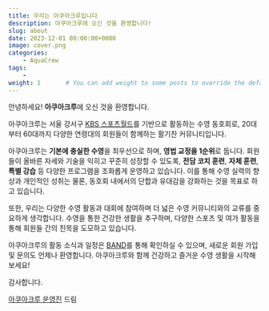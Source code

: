 ```yaml
---
title: 우리는 아쿠아크루입니다
description: 아쿠아크루에 오신 것을 환영합니다!
slug: about
date: 2023-12-01 00:00:00+0000
image: cover.png
categories:
    - AquaCrew
tags:
    - 
weight: 1       # You can add weight to some posts to override the default sorting (date descending)
---
```

안녕하세요! **아쿠아크루**에 오신 것을 환영합니다.

아쿠아크루는 서울 강서구 [KBS 스포츠월드](https://kbssw.co.kr/)를 기반으로 활동하는 수영 동호회로, 20대부터 60대까지 다양한 연령대의 회원들이 함께하는 활기찬 커뮤니티입니다.

아쿠아크루는 **기본에 충실한 수영**을 최우선으로 하며, **영법 교정을 1순위**로 둡니다. 회원들이 올바른 자세와 기술을 익히고 꾸준히 성장할 수 있도록, **전담 코치 훈련**, **자체 훈련**, **특별 강습** 등 다양한 프로그램을 조화롭게 운영하고 있습니다. 이를 통해 수영 실력의 향상과 개인적인 성취는 물론, 동호회 내에서의 단합과 유대감을 강화하는 것을 목표로 하고 있습니다.

또한, 우리는 다양한 수영 활동과 대회에 참여하며 더 넓은 수영 커뮤니티와의 교류를 중요하게 생각합니다. 수영을 통한 건강한 생활을 추구하며, 다양한 스포츠 및 여가 활동을 통해 회원들 간의 친목을 도모하고 있습니다.

아쿠아크루의 활동 소식과 일정은 [BAND](https://band.us/band/93484357)를 통해 확인하실 수 있으며, 새로운 회원 가입 및 문의도 언제나 환영합니다. 아쿠아크루와 함께 건강하고 즐거운 수영 생활을 시작해 보세요!

감사합니다.

[아쿠아크루 운영진](../leadership/) 드림